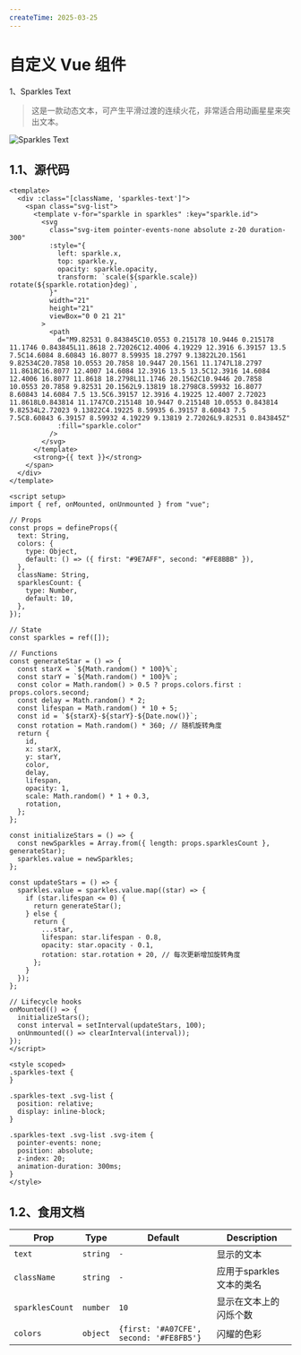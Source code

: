 ```yaml
---
createTime: 2025-03-25
---
```


# 自定义 Vue 组件

1、Sparkles Text

> 这是一款动态文本，可产生平滑过渡的连续火花，非常适合用动画星星来突出文本。

![Sparkles Text](https://upyun-oss.mu00.cn/2025/03/25//1742862872702.gif)

## 1.1、源代码

```vue
<template>
  <div :class="[className, 'sparkles-text']">
    <span class="svg-list">
      <template v-for="sparkle in sparkles" :key="sparkle.id">
        <svg
          class="svg-item pointer-events-none absolute z-20 duration-300"
          :style="{
            left: sparkle.x,
            top: sparkle.y,
            opacity: sparkle.opacity,
            transform: `scale(${sparkle.scale}) rotate(${sparkle.rotation}deg)`,
          }"
          width="21"
          height="21"
          viewBox="0 0 21 21"
        >
          <path
            d="M9.82531 0.843845C10.0553 0.215178 10.9446 0.215178 11.1746 0.843845L11.8618 2.72026C12.4006 4.19229 12.3916 6.39157 13.5 7.5C14.6084 8.60843 16.8077 8.59935 18.2797 9.13822L20.1561 9.82534C20.7858 10.0553 20.7858 10.9447 20.1561 11.1747L18.2797 11.8618C16.8077 12.4007 14.6084 12.3916 13.5 13.5C12.3916 14.6084 12.4006 16.8077 11.8618 18.2798L11.1746 20.1562C10.9446 20.7858 10.0553 20.7858 9.82531 20.1562L9.13819 18.2798C8.59932 16.8077 8.60843 14.6084 7.5 13.5C6.39157 12.3916 4.19225 12.4007 2.72023 11.8618L0.843814 11.1747C0.215148 10.9447 0.215148 10.0553 0.843814 9.82534L2.72023 9.13822C4.19225 8.59935 6.39157 8.60843 7.5 7.5C8.60843 6.39157 8.59932 4.19229 9.13819 2.72026L9.82531 0.843845Z"
            :fill="sparkle.color"
          />
        </svg>
      </template>
      <strong>{{ text }}</strong>
    </span>
  </div>
</template>

<script setup>
import { ref, onMounted, onUnmounted } from "vue";

// Props
const props = defineProps({
  text: String,
  colors: {
    type: Object,
    default: () => ({ first: "#9E7AFF", second: "#FE8BBB" }),
  },
  className: String,
  sparklesCount: {
    type: Number,
    default: 10,
  },
});

// State
const sparkles = ref([]);

// Functions
const generateStar = () => {
  const starX = `${Math.random() * 100}%`;
  const starY = `${Math.random() * 100}%`;
  const color = Math.random() > 0.5 ? props.colors.first : props.colors.second;
  const delay = Math.random() * 2;
  const lifespan = Math.random() * 10 + 5;
  const id = `${starX}-${starY}-${Date.now()}`;
  const rotation = Math.random() * 360; // 随机旋转角度
  return {
    id,
    x: starX,
    y: starY,
    color,
    delay,
    lifespan,
    opacity: 1,
    scale: Math.random() * 1 + 0.3,
    rotation,
  };
};

const initializeStars = () => {
  const newSparkles = Array.from({ length: props.sparklesCount }, generateStar);
  sparkles.value = newSparkles;
};

const updateStars = () => {
  sparkles.value = sparkles.value.map((star) => {
    if (star.lifespan <= 0) {
      return generateStar();
    } else {
      return {
        ...star,
        lifespan: star.lifespan - 0.8,
        opacity: star.opacity - 0.1,
        rotation: star.rotation + 20, // 每次更新增加旋转角度
      };
    }
  });
};

// Lifecycle hooks
onMounted(() => {
  initializeStars();
  const interval = setInterval(updateStars, 100);
  onUnmounted(() => clearInterval(interval));
});
</script>

<style scoped>
.sparkles-text {
}

.sparkles-text .svg-list {
  position: relative;
  display: inline-block;
}

.sparkles-text .svg-list .svg-item {
  pointer-events: none;
  position: absolute;
  z-index: 20;
  animation-duration: 300ms;
}
</style>
```

## 1.2、食用文档

| **Prop**        | **Type** | **Default**                             | **Description**          |
| --------------- | -------- | --------------------------------------- | ------------------------ |
| `text`          | `string` | `-`                                     | 显示的文本               |
| `className`     | `string` | `-`                                     | 应用于sparkles文本的类名 |
| `sparklesCount` | `number` | `10`                                    | 显示在文本上的闪烁个数   |
| `colors`        | `object` | `{first: '#A07CFE', second: '#FE8FB5'}` | 闪耀的色彩               |

